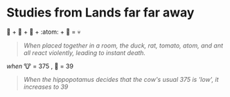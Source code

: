 <head>
  <title>Studies from Lands far away</title>
</head>

# Studies from Lands far far away
:duck: + :rat: + :tomato: + :atom: + :ant: = :skull:
> *When placed together in a room, the duck, rat, tomato, atom, and ant all react violently, leading to instant death.*

$when$ :cow: = 375 $,$ :hippopotamus: = 39  
> *When the hippopotamus decides that the cow's usual 375 is 'low', it increases to 39*
